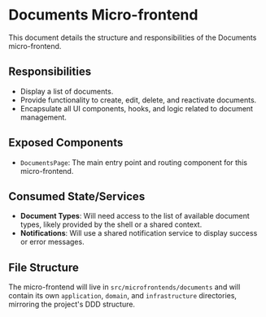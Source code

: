 # Documents Micro-frontend

This document details the structure and responsibilities of the Documents micro-frontend.

## Responsibilities
- Display a list of documents.
- Provide functionality to create, edit, delete, and reactivate documents.
- Encapsulate all UI components, hooks, and logic related to document management.

## Exposed Components
- `DocumentsPage`: The main entry point and routing component for this micro-frontend.

## Consumed State/Services
- **Document Types**: Will need access to the list of available document types, likely provided by the shell or a shared context.
- **Notifications**: Will use a shared notification service to display success or error messages.

## File Structure
The micro-frontend will live in `src/microfrontends/documents` and will contain its own `application`, `domain`, and `infrastructure` directories, mirroring the project's DDD structure.
